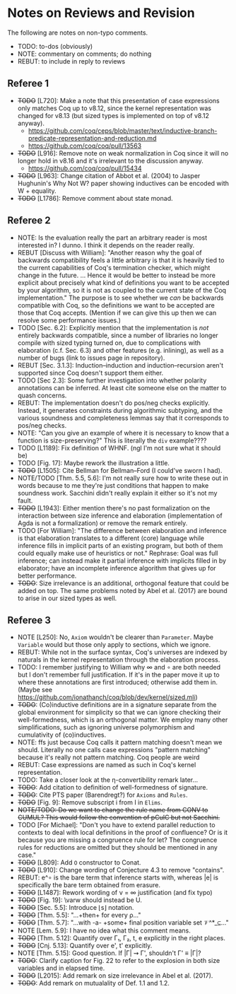 # Notes on Reviews and Revision

The following are notes on non-typo comments.

* TODO: to-dos (obviously)
* NOTE: commentary on comments; do nothing
* REBUT: to include in reply to reviews

## Referee 1

* ~~TODO~~ [L720]: Make a note that this presentation of case expressions only
  matches Coq up to v8.12, since the kernel representation was changed for
  v8.13 (but sized types is implemented on top of v8.12 anyway).
  - https://github.com/coq/ceps/blob/master/text/inductive-branch-predicate-representation-and-reduction.md
  - https://github.com/coq/coq/pull/13563
* ~~TODO~~ [L916]: Remove note on weak normalization in Coq since it will no longer
  hold in v8.16 and it's irrelevant to the discussion anyway.
  - https://github.com/coq/coq/pull/15434
* ~~TODO~~ [L963]: Change citation of Abbot et al. (2004) to Jasper Hughunin's
  Why Not W? paper showing inductives can be encoded with W + equality.
* ~~TODO~~ [L1786]: Remove comment about state monad.

## Referee 2

* NOTE: Is the evaluation really the part an arbitrary reader is most
  interested in? I dunno. I think it depends on the reader really.
* REBUT [Discuss with William]: "Another reason why the goal of backwards
  compatibility feels a little arbitrary is that it is heavily tied to the
  current capabilities of Coq's termination checker, which might change in the
  future. ... Hence it would be better to instead be more explicit about
  precisely what kind of definitions you want to be accepted by your algorithm,
  so it is not as coupled to the current state of the Coq implementation."
  The purpose is to see whether we *can* be backwards compatible with Coq,
  so the definitions we want to be accepted are those that Coq accepts.
  (Mention if we can give this up then we can resolve some performance issues.)
* TODO [Sec. 6.2]: Explicitly mention that the implementation is *not*
  entirely backwards compatible, since a number of libraries no longer compile
  with sized typing turned on, due to complications with elaboration
  (c.f. Sec. 6.3) and other features (e.g. inlining), as well as a number of
  bugs (link to issues page in repository).
* REBUT [Sec. 3.1.3]: Induction–induction and induction–recursion aren't
  supported since Coq doesn't support them either.
* TODO [Sec 2.3]: Some further investigation into whether polarity annotations
  can be inferred. At least cite someone else on the matter to quash concerns.
* REBUT: The implementation doesn't do pos/neg checks explicitly. Instead, it
  generates constraints during algorithmic subtyping, and the various soundness
  and completeness lemmas say that it corresponds to pos/neg checks.
* NOTE: "Can you give an example of where it is necessary to know that a
  function is size-preserving?" This is literally the `div` example????
* TODO [L1189]: Fix definition of WHNF. (ngl I'm not sure what it should be)
* TODO [Fig. 17]: Maybe rework the illustration a little.
* ~~TODO~~ [L1505]: Cite Bellman for Bellman–Ford (I could've sworn I had).
* NOTE/TODO [Thm. 5.5, 5.6]: I'm not really sure how to write these out in
  words because to me they're just conditions that happen to make soundness
  work. Sacchini didn't really explain it either so it's not my fault.
* ~~TODO~~ [L1943]: Either mention there's no past formalization on the interaction
  between size inference and elaboration (implementation of Agda is not a
  formalization) or remove the remark entirely.
* TODO [For William]: "The difference between elaboration and inference is that
  elaboration translates to a different (core) language while inference fills
  in implicit parts of an existing program, but both of them could equally make
  use of heuristics or not."
  Rephrase: Goal was full inference; can instead make it partial inference with
  implicits filled in by elaborator; have an incomplete inference algorithm
  that gives up for better performance.
* ~~TODO~~: Size irrelevance is an additional, orthogonal feature that could
  be added on top. The same problems noted by Abel et al. (2017) are bound to
  arise in our sized types as well.

## Referee 3

* NOTE [L250]: No, `Axiom` wouldn't be clearer than `Parameter`. Maybe
  `Variable` would but those only apply to sections, which we ignore.
* REBUT: While not in the surface syntax, Coq's universes are indexed by
  naturals in the kernel representation through the elaboration process.
* TODO: I remember justifying to William why ∞ and ∘ are both needed but I
  don't remember full justification. If it's in the paper move it up to where
  these annotations are first introduced; otherwise add them in.
  (Maybe see https://github.com/ionathanch/coq/blob/dev/kernel/sized.mli)
* ~~TODO~~: (Co)inductive definitions are in a signature separate from the
  global environment for simplicity so that we can ignore checking their
  well-formedness, which is an orthogonal matter. We employ many other
  simplifications, such as ignoring universe polymorphism and cumulativity
  of (co)inductives.
* NOTE: ffs just because Coq calls it pattern matching doesn't mean we should.
  Literally no one calls case expressions "pattern matching" because it's
  really not pattern matching. Coq people are weird
* REBUT: Case expressions are named as such in Coq's kernel representation.
* TODO: Take a closer look at the η-convertibility remark later...
* ~~TODO~~: Add citation to definition of well-formedness of signature.
* ~~TODO~~: Cite PTS paper (Barendregt?) for `Axioms` and `Rules`.
* ~~TODO~~ [Fig. 9]: Remove subscript i from I in `Elims`.
* ~~NOTE/TODO: Do we want to change the rule name from CONV to CUMUL? This would
  follow the convention of pCuIC but not Sacchini.~~
* TODO [For Michael]: "Don't you have to extend parallel reduction to contexts
  to deal with local definitions in the proof of confluence? Or is it because
  you are missing a congruence rule for let? The congruence rules for
  reductions are omitted but they should be mentioned in any case."
* ~~TODO~~ [L809]: Add `O` constructor to Conat.
* ~~TODO~~ [L910]: Change wording of Conjecture 4.3 to remove "contains".
* REBUT: e^∘ is the bare term that inference starts with, whereas |e| is
  specifically the bare term obtained from erasure.
* ~~TODO~~ [L1487]: Rework wording of ν = ∞ justification (and fix typo)
* ~~TODO~~ [Fig. 19]: \varw should instead be U.
* ~~TODO~~ [Sec. 5.5]: Introduce ⌊s⌋ notation.
* ~~TODO~~ [Thm. 5.5]: "...+then+ for every ρ..."
* ~~TODO~~ [Thm. 5.7]: "...with -a- +some+ final position variable set 𝒱^*_⊆..."
* NOTE [Lem. 5.9]: I have no idea what this comment means.
* ~~TODO~~ [Thm. 5.12]: Quantify over Γ₁, Γ₂, t, e explicitly in the right places.
* ~~TODO~~ [Cnj. 5.13]: Quantify over e', t' explicitly.
* NOTE [Thm. 5.15]: Good question. If |Γ| ⇝ Γ', shouldn't Γ' ≡ |Γ|?
* ~~TODO~~: Clarify caption for Fig. 22 to refer to the explosion in both size
  variables and in elapsed time.
* ~~TODO~~ [L2015]: Add remark on size irrelevance in Abel et al. (2017).
* ~~TODO~~: Add remark on mutualality of Def. 1.1 and 1.2.